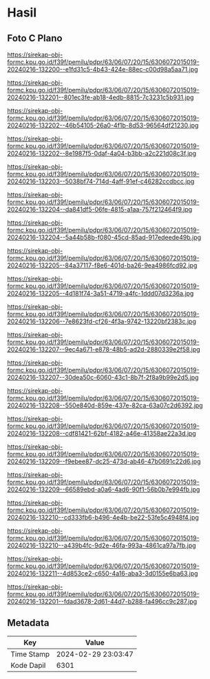 # Hasil

## Foto C Plano

https://sirekap-obj-formc.kpu.go.id/f39f/pemilu/pdpr/63/06/07/20/15/6306072015019-20240216-132200--e1fd31c5-4b43-424e-88ec-c00d98a5aa71.jpg

https://sirekap-obj-formc.kpu.go.id/f39f/pemilu/pdpr/63/06/07/20/15/6306072015019-20240216-132201--801ec3fe-ab18-4edb-8815-7c3231c5b931.jpg

https://sirekap-obj-formc.kpu.go.id/f39f/pemilu/pdpr/63/06/07/20/15/6306072015019-20240216-132202--46b54105-26a0-4f1b-8d53-96564df21230.jpg

https://sirekap-obj-formc.kpu.go.id/f39f/pemilu/pdpr/63/06/07/20/15/6306072015019-20240216-132202--8e1987f5-0daf-4a04-b3bb-a2c221d08c3f.jpg

https://sirekap-obj-formc.kpu.go.id/f39f/pemilu/pdpr/63/06/07/20/15/6306072015019-20240216-132203--5038bf74-714d-4aff-91ef-c46282ccdbcc.jpg

https://sirekap-obj-formc.kpu.go.id/f39f/pemilu/pdpr/63/06/07/20/15/6306072015019-20240216-132204--da841df5-06fe-4815-a1aa-757f212464f9.jpg

https://sirekap-obj-formc.kpu.go.id/f39f/pemilu/pdpr/63/06/07/20/15/6306072015019-20240216-132204--5a44b58b-f080-45cd-85ad-917edeede49b.jpg

https://sirekap-obj-formc.kpu.go.id/f39f/pemilu/pdpr/63/06/07/20/15/6306072015019-20240216-132205--84a37117-f8e6-401d-ba26-9ea4986fcd92.jpg

https://sirekap-obj-formc.kpu.go.id/f39f/pemilu/pdpr/63/06/07/20/15/6306072015019-20240216-132205--4d181f74-3a51-4719-a4fc-1ddd07d3236a.jpg

https://sirekap-obj-formc.kpu.go.id/f39f/pemilu/pdpr/63/06/07/20/15/6306072015019-20240216-132206--7e8623fd-cf26-4f3a-9742-13220bf2383c.jpg

https://sirekap-obj-formc.kpu.go.id/f39f/pemilu/pdpr/63/06/07/20/15/6306072015019-20240216-132207--9ec4a671-e878-48b5-ad2d-2880339e2f58.jpg

https://sirekap-obj-formc.kpu.go.id/f39f/pemilu/pdpr/63/06/07/20/15/6306072015019-20240216-132207--30dea50c-6060-43c1-8b7f-2f8a9b99e2d5.jpg

https://sirekap-obj-formc.kpu.go.id/f39f/pemilu/pdpr/63/06/07/20/15/6306072015019-20240216-132208--550e840d-859e-437e-82ca-63a07c2d6392.jpg

https://sirekap-obj-formc.kpu.go.id/f39f/pemilu/pdpr/63/06/07/20/15/6306072015019-20240216-132208--cdf81421-62bf-4182-a46e-41358ae22a3d.jpg

https://sirekap-obj-formc.kpu.go.id/f39f/pemilu/pdpr/63/06/07/20/15/6306072015019-20240216-132209--f9ebee87-dc25-473d-ab46-47b0691c22d6.jpg

https://sirekap-obj-formc.kpu.go.id/f39f/pemilu/pdpr/63/06/07/20/15/6306072015019-20240216-132209--66589ebd-a0a6-4ad6-90f1-56b0b7e994fb.jpg

https://sirekap-obj-formc.kpu.go.id/f39f/pemilu/pdpr/63/06/07/20/15/6306072015019-20240216-132210--cd333fb6-b496-4e4b-be22-53fe5c4948f4.jpg

https://sirekap-obj-formc.kpu.go.id/f39f/pemilu/pdpr/63/06/07/20/15/6306072015019-20240216-132210--a439b4fc-9d2e-46fa-993a-4861ca97a7fb.jpg

https://sirekap-obj-formc.kpu.go.id/f39f/pemilu/pdpr/63/06/07/20/15/6306072015019-20240216-132211--4d853ce2-c650-4a16-aba3-3d0155e6ba63.jpg

https://sirekap-obj-formc.kpu.go.id/f39f/pemilu/pdpr/63/06/07/20/15/6306072015019-20240216-132201--fdad3678-2d61-44d7-b288-fa496cc9c287.jpg


## Metadata

| Key        | Value               |
| ---------- | ------------------- |
| Time Stamp | 2024-02-29 23:03:47 |
| Kode Dapil | 6301                |




